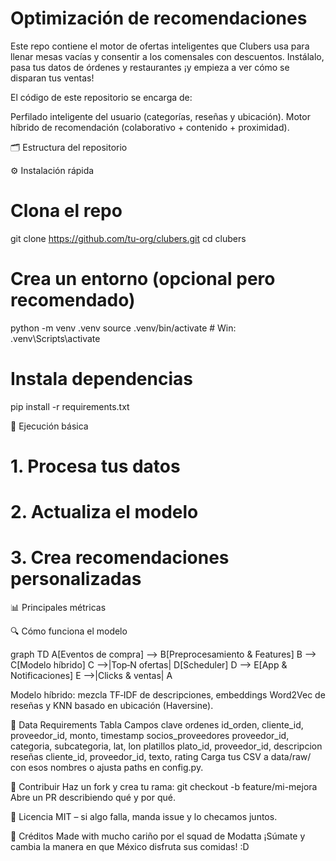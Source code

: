 # Optimización de recomendaciones
Este repo contiene el motor de ofertas inteligentes que Clubers usa para llenar mesas vacías y consentir a los comensales con descuentos. Instálalo, pasa tus datos de órdenes y restaurantes ¡y empieza a ver cómo se disparan tus ventas! 

El código de este repositorio se encarga de:

Perfilado inteligente del usuario (categorías, reseñas y ubicación).
Motor híbrido de recomendación (colaborativo + contenido + proximidad).

🗂️ Estructura del repositorio

⚙️ Instalación rápida

# Clona el repo
git clone https://github.com/tu-org/clubers.git
cd clubers

# Crea un entorno (opcional pero recomendado)
python -m venv .venv
source .venv/bin/activate  # Win: .venv\Scripts\activate

# Instala dependencias
pip install -r requirements.txt

🚀 Ejecución básica

# 1. Procesa tus datos
# 2. Actualiza el modelo
# 3. Crea recomendaciones personalizadas

📊 Principales métricas


🔍 Cómo funciona el modelo

graph TD
    A[Eventos de compra] --> B[Preprocesamiento & Features]
    B --> C[Modelo híbrido]
    C -->|Top‑N ofertas| D[Scheduler]
    D --> E[App & Notificaciones]
    E -->|Clicks & ventas| A

Modelo híbrido: mezcla TF‑IDF de descripciones, embeddings Word2Vec de reseñas y KNN basado en ubicación (Haversine).

📒 Data Requirements
Tabla
Campos clave
ordenes
id_orden, cliente_id, proveedor_id, monto, timestamp
socios_proveedores
proveedor_id, categoria, subcategoria, lat, lon
platillos
plato_id, proveedor_id, descripcion
reseñas
cliente_id, proveedor_id, texto, rating
Carga tus CSV a data/raw/ con esos nombres o ajusta paths en config.py.

🤝 Contribuir
Haz un fork y crea tu rama: git checkout -b feature/mi-mejora
Abre un PR describiendo qué y por qué.

📄 Licencia
MIT – si algo falla, manda issue y lo checamos juntos.

🥳 Créditos
Made with mucho cariño por el squad de Modatta ¡Súmate y cambia la manera en que México disfruta sus comidas! :D

